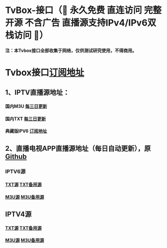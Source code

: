 # TvBox-接口（🔕 永久免费 直连访问 完整开源 不含广告 直播源支持IPv4/IPv6双栈访问 🔕）

#### 注：本Tvbox接口全部收集于网络，仅供测试研究使用，不得商用。



# Tvbox接口[订阅地址](https://ghp.ci/raw.githubusercontent.com/lxd-520/TvBox-/refs/heads/main/zy.txt)





## 1、IPTV直播源地址：

#### 国内M3U     [每三日更新](http://175.178.251.183:6689/live.m3u)

#### 国内TXT     [每三日更新](http://175.178.251.183:6689/live.txt)

#### 典藏版IPV6  [订阅地址](https://ghp.ci/raw.githubusercontent.com/suxuang/myIPTV/main/ipv6.m3u)





## 2、直播电视APP直播源地址（每日自动更新），原[Github](https://github.com/vbskycn/iptv)

### IPTV6源     

#### [TXT源](https://live.zbds.top/tv/iptv6.txt)   [TXT备用源](https://ghp.ci/raw.githubusercontent.com/vbskycn/iptv/refs/heads/master/tv/iptv6.txt)

#### [M3U源](https://live.zbds.top/tv/iptv6.m3u)            [M3U备用源](https://ghp.ci/raw.githubusercontent.com/vbskycn/iptv/refs/heads/master/tv/iptv6.m3u)

## IPTV4源     

#### [TXT源](https://live.zbds.top/tv/iptv4.txt)            [TXT备用源](https://ghp.ci/raw.githubusercontent.com/vbskycn/iptv/refs/heads/master/tv/iptv4.txt)

#### [M3U源](https://live.zbds.top/tv/iptv4.m3u)            [M3U备用源](https://ghp.ci/raw.githubusercontent.com/vbskycn/iptv/refs/heads/master/tv/iptv4.m3u)

       
